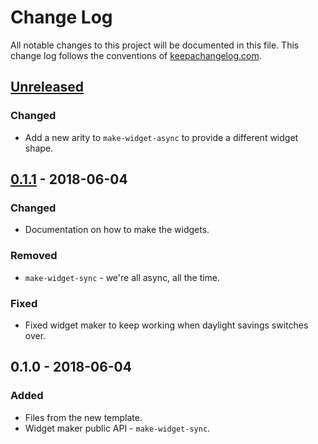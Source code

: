 # Change Log
All notable changes to this project will be documented in this file. This change log follows the conventions of [keepachangelog.com](http://keepachangelog.com/).

## [Unreleased]
### Changed
- Add a new arity to `make-widget-async` to provide a different widget shape.

## [0.1.1] - 2018-06-04
### Changed
- Documentation on how to make the widgets.

### Removed
- `make-widget-sync` - we're all async, all the time.

### Fixed
- Fixed widget maker to keep working when daylight savings switches over.

## 0.1.0 - 2018-06-04
### Added
- Files from the new template.
- Widget maker public API - `make-widget-sync`.

[Unreleased]: https://github.com/your-name/interpreter/compare/0.1.1...HEAD
[0.1.1]: https://github.com/your-name/interpreter/compare/0.1.0...0.1.1
